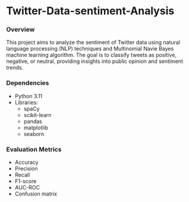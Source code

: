 # Twitter-Data-sentiment-Analysis
### Overview
This project aims to analyze the sentiment of Twitter data using natural language processing (NLP) techniques and Multinomial Navie Bayes machine learning algorithm. The goal is to classify tweets as positive, negative, or neutral, providing insights into public opinion and sentiment trends.

### Dependencies
- Python 3.11 <br>
- Libraries:<br>
    - spaCy<br>
    - scikit-learn<br>
    - pandas<br>
    - matplotlib<br>
    - seaborn<br>

### Evaluation Metrics
- Accuracy<br>
- Precision<br>
- Recall<br>
- F1-score<br>
- AUC-ROC
- Confusion matrix<br>
